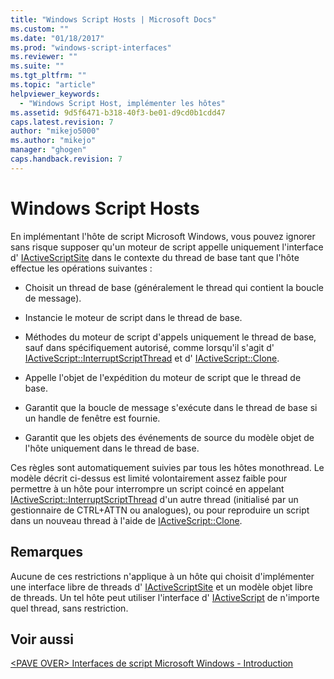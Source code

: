 ```yaml
---
title: "Windows Script Hosts | Microsoft Docs"
ms.custom: ""
ms.date: "01/18/2017"
ms.prod: "windows-script-interfaces"
ms.reviewer: ""
ms.suite: ""
ms.tgt_pltfrm: ""
ms.topic: "article"
helpviewer_keywords: 
  - "Windows Script Host, implémenter les hôtes"
ms.assetid: 9d5f6471-b318-40f3-be01-d9cd0b1cdd47
caps.latest.revision: 7
author: "mikejo5000"
ms.author: "mikejo"
manager: "ghogen"
caps.handback.revision: 7
---
```

# Windows Script Hosts
En implémentant l'hôte de script Microsoft Windows, vous pouvez ignorer sans risque supposer qu'un moteur de script appelle uniquement l'interface d' [IActiveScriptSite](../winscript/reference/iactivescriptsite.md) dans le contexte du thread de base tant que l'hôte effectue les opérations suivantes :  
  
-   Choisit un thread de base \(généralement le thread qui contient la boucle de message\).  
  
-   Instancie le moteur de script dans le thread de base.  
  
-   Méthodes du moteur de script d'appels uniquement le thread de base, sauf dans spécifiquement autorisé, comme lorsqu'il s'agit d' [IActiveScript::InterruptScriptThread](../winscript/reference/iactivescript-interruptscriptthread.md) et d' [IActiveScript::Clone](../winscript/reference/iactivescript-clone.md).  
  
-   Appelle l'objet de l'expédition du moteur de script que le thread de base.  
  
-   Garantit que la boucle de message s'exécute dans le thread de base si un handle de fenêtre est fournie.  
  
-   Garantit que les objets des événements de source du modèle objet de l'hôte uniquement dans le thread de base.  
  
 Ces règles sont automatiquement suivies par tous les hôtes monothread.  Le modèle décrit ci\-dessus est limité volontairement assez faible pour permettre à un hôte pour interrompre un script coincé en appelant [IActiveScript::InterruptScriptThread](../winscript/reference/iactivescript-interruptscriptthread.md) d'un autre thread \(initialisé par un gestionnaire de CTRL\+ATTN ou analogues\), ou pour reproduire un script dans un nouveau thread à l'aide de [IActiveScript::Clone](../winscript/reference/iactivescript-clone.md).  
  
## Remarques  
 Aucune de ces restrictions n'applique à un hôte qui choisit d'implémenter une interface libre de threads d' [IActiveScriptSite](../winscript/reference/iactivescriptsite.md) et un modèle objet libre de threads.  Un tel hôte peut utiliser l'interface d' [IActiveScript](../winscript/reference/iactivescript.md) de n'importe quel thread, sans restriction.  
  
## Voir aussi  
 [\<PAVE OVER\> Interfaces de script Microsoft Windows \- Introduction](http://msdn.microsoft.com/library/3d10169f-2984-49ef-90c6-dd89c97f1dd6)